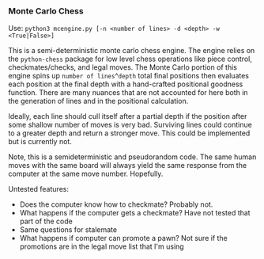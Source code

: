 ### Monte Carlo Chess ###

Use: `python3 mcengine.py [-n <number of lines> -d <depth> -w <True|False>]`

This is a semi-deterministic monte carlo chess engine.
The engine relies on the `python-chess` package for low level chess operations like piece control, checkmates/checks, and legal moves.
The Monte Carlo portion of this engine spins up `number of lines`^`depth` total final positions then evaluates each position at the final depth with a hand-crafted positional goodness function.
There are many nuances that are not accounted for here both in the generation of lines and in the positional calculation.

Ideally, each line should cull itself after a partial depth if the position after some shallow number of moves is very bad. Surviving lines could continue to a greater depth and return a stronger move. This could be implemented but is currently not. 

Note, this is a semideterministic and pseudorandom code. The same human moves with the same board will always yield the same response from the computer at the same move number. Hopefully.

Untested features:
* Does the computer know how to checkmate? Probably not. 
* What happens if the computer gets a checkmate? Have not tested that part of the code
* Same questions for stalemate
* What happens if computer can promote a pawn? Not sure if the promotions are in the legal move list that I'm using
